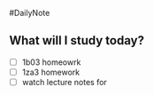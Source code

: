 #DailyNote 

## What will I study today?
- [ ] 1b03 homeowrk
- [ ] 1za3 homework
- [ ] watch lecture notes for 